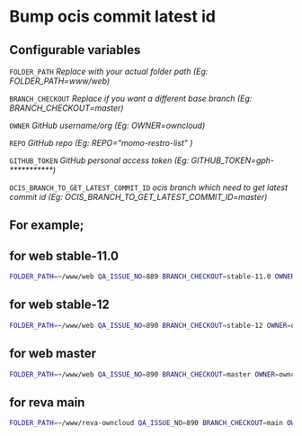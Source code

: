 # Bump ocis commit latest id
## Configurable variables

`FOLDER_PATH`  _Replace with your actual folder path (Eg: FOLDER_PATH=www/web)_

`BRANCH_CHECKOUT` _Replace if you want a different base branch (Eg: BRANCH_CHECKOUT=master)_

`OWNER` _GitHub username/org (Eg: OWNER=owncloud)_

`REPO` _GitHub repo (Eg: REPO="momo-restro-list" )_

`GITHUB_TOKEN` _GitHub personal access token (Eg: GITHUB_TOKEN=gph-***********)_

`OCIS_BRANCH_TO_GET_LATEST_COMMIT_ID` _ocis branch which need to get latest commit id (Eg: OCIS_BRANCH_TO_GET_LATEST_COMMIT_ID=master)_

## For example;

## for web stable-11.0

```bash
FOLDER_PATH=~/www/web QA_ISSUE_NO=889 BRANCH_CHECKOUT=stable-11.0 OWNER=owncloud REPO=web OCIS_BRANCH_TO_GET_LATEST_COMMIT_ID=stable-7.1 bash ./bump_ocis_latest_commit_id.sh
```

## for web stable-12
```bash
FOLDER_PATH=~/www/web QA_ISSUE_NO=890 BRANCH_CHECKOUT=stable-12 OWNER=owncloud REPO=web OCIS_BRANCH_TO_GET_LATEST_COMMIT_ID=stable-7.2 bash ./bump_ocis_latest_commit_id.sh
```

## for web master
```bash
FOLDER_PATH=~/www/web QA_ISSUE_NO=890 BRANCH_CHECKOUT=master OWNER=owncloud REPO=web OCIS_BRANCH_TO_GET_LATEST_COMMIT_ID=master bash ./bump_ocis_latest_commit_id.sh
```

## for reva main
```bash
FOLDER_PATH=~/www/reva-owncloud QA_ISSUE_NO=890 BRANCH_CHECKOUT=main OWNER=owncloud REPO=reva OCIS_BRANCH_TO_GET_LATEST_COMMIT_ID=master bash ./bump_ocis_latest_commit_id.sh
```
